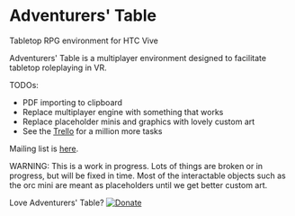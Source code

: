 # Adventurers' Table
Tabletop RPG environment for HTC Vive

Adventurers' Table is a multiplayer environment designed to facilitate tabletop roleplaying in VR. 

TODOs: 
- PDF importing to clipboard
- Replace multiplayer engine with something that works
- Replace placeholder minis and graphics with lovely custom art
- See the [Trello][] for a million more tasks

Mailing list is [here][mailing list].

WARNING: This is a work in progress. Lots of things are broken or in progress, but will be fixed in time. Most of the interactable objects such as the orc mini are meant as placeholders until we get better custom art.

Love Adventurers' Table? 
[![Donate](https://img.shields.io/badge/Donate-PayPal-green.svg)](https://www.paypal.com/cgi-bin/webscr?cmd=_s-xclick&hosted_button_id=N9DDMLX8JJEDG)

[mailing list]: https://groups.google.com/d/forum/adventurers-table
[Trello]: https://trello.com/b/FqNI2Rf2/adventurers-table
